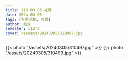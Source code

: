 ```yaml
---
title: 113.03.05 社課
date: 2024-03-05
tags: [社團活動, 社課]
author: 如月
semester: 112-2
cover: /assets/20240305/310497.jpg
---
```


{{< photo "/assets/20240305/310497.jpg" >}}
{{< photo "/assets/20240305/310499.jpg" >}}
